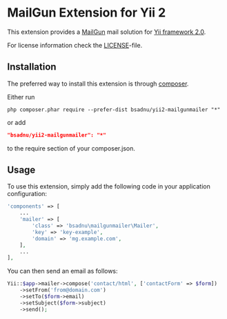 MailGun Extension for Yii 2
===============================

This extension provides a [MailGun](http://www.mailgun.com/) mail solution for [Yii framework 2.0](http://www.yiiframework.com).

For license information check the [LICENSE](LICENSE.md)-file.

Installation
------------

The preferred way to install this extension is through [composer](http://getcomposer.org/download/).

Either run

```
php composer.phar require --prefer-dist bsadnu/yii2-mailgunmailer "*"
```

or add

```json
"bsadnu/yii2-mailgunmailer": "*"
```

to the require section of your composer.json.

Usage
-----

To use this extension,  simply add the following code in your application configuration:

```php
'components' => [
    ...
    'mailer' => [
        'class' => 'bsadnu\mailgunmailer\Mailer',
        'key' => 'key-example',
        'domain' => 'mg.example.com',
    ],
    ...
],
```

You can then send an email as follows:

```php
Yii::$app->mailer->compose('contact/html', ['contactForm' => $form])
    ->setFrom('from@domain.com')
    ->setTo($form->email)
    ->setSubject($form->subject)
    ->send();
```
